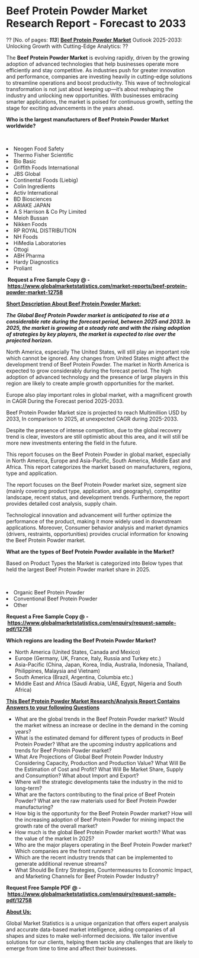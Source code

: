 <H1>Beef Protein Powder Market Research Report - Forecast to 2033</H1><p>?? [No. of pages:&nbsp;<strong><em>113</em></strong>]&nbsp;<strong><a href="https://www.globalmarketstatistics.com/market-reports/beef-protein-powder-market-12758">Beef Protein Powder&nbsp;Market</a></strong>&nbsp;Outlook 2025-2033: Unlocking Growth with Cutting-Edge Analytics: ??</p><p>The <strong>Beef Protein Powder Market</strong> is evolving rapidly, driven by the growing adoption of advanced technologies that help businesses operate more efficiently and stay competitive. As industries push for greater innovation and performance, companies are investing heavily in cutting-edge solutions to streamline operations and boost productivity. This wave of technological transformation is not just about keeping up&mdash;it&rsquo;s about reshaping the industry and unlocking new opportunities. With businesses embracing smarter applications, the market is poised for continuous growth, setting the stage for exciting advancements in the years ahead.</p><p><strong>Who is the largest manufacturers of Beef Protein Powder Market worldwide?</strong></p><p>&nbsp;<li>Neogen Food Safety<li> Thermo Fisher Scientific<li> Bio Basic<li> Griffith Foods International<li> JBS Global<li> Continental Foods (Liebig)<li> Colin Ingredients<li> Activ International<li> BD Biosciences<li> ARIAKE JAPAN<li> A S Harrison & Co Pty Limited<li> Meioh Bussan<li> Nikken Foods<li> RP ROYAL DISTRIBUTION<li> NH Foods<li> HiMedia Laboratories<li> Ottogi<li> ABH Pharma<li> Hardy Diagnostics<li> Proliant</p><p>&nbsp;<strong>Request a Free Sample Copy @ -&nbsp;<a href="https://www.globalmarketstatistics.com/market-reports/beef-protein-powder-market-12758">https://www.globalmarketstatistics.com/market-reports/beef-protein-powder-market-12758</a></strong></p><p><strong><u>Short Description About Beef Protein Powder Market:</u></strong></p><p><strong><em>The Global Beef Protein Powder market is anticipated to rise at a considerable rate during the forecast period, between 2025 and 2033. In 2025, the market is growing at a steady rate and with the rising adoption of strategies by key players, the market is expected to rise over the projected horizon.</em></strong></p><p>North America, especially The United States, will still play an important role which cannot be ignored. Any changes from United States might affect the development trend of Beef Protein Powder. The market in North America is expected to grow considerably during the forecast period. The high adoption of advanced technology and the presence of large players in this region are likely to create ample growth opportunities for the market.</p><p>Europe also play important roles in global market, with a magnificent growth in CAGR During the Forecast period 2025-2033.</p><p>Beef Protein Powder Market size is projected to reach Multimillion USD by 2033, In comparison to 2025, at unexpected CAGR during 2025-2033.</p><p>Despite the presence of intense competition, due to the global recovery trend is clear, investors are still optimistic about this area, and it will still be more new investments entering the field in the future.</p><p>This report focuses on the Beef Protein Powder in global market, especially in North America, Europe and Asia-Pacific, South America, Middle East and Africa. This report categorizes the market based on manufacturers, regions, type and application.</p><p>The report focuses on the Beef Protein Powder market size, segment size (mainly covering product type, application, and geography), competitor landscape, recent status, and development trends. Furthermore, the report provides detailed cost analysis, supply chain.</p><p>Technological innovation and advancement will further optimize the performance of the product, making it more widely used in downstream applications. Moreover, Consumer behavior analysis and market dynamics (drivers, restraints, opportunities) provides crucial information for knowing the Beef Protein Powder market.</p><p><strong>What are the types of Beef Protein Powder available in the Market?</strong></p><p>Based on Product Types the Market is categorized into Below types that held the largest Beef Protein Powder market share in 2025.</p><p>&nbsp;<li>Organic Beef Protein Powder<li> Conventional Beef Protein Powder<li> Other&nbsp;</p><p><strong>Request a Free Sample Copy @ -&nbsp;<a href="https://www.globalmarketstatistics.com/enquiry/request-sample-pdf/12758">https://www.globalmarketstatistics.com/enquiry/request-sample-pdf/12758</a></strong></p><p><strong>Which regions are leading the Beef Protein Powder Market?</strong></p><ul><li>North America (United States, Canada and Mexico)</li><li>Europe (Germany, UK, France, Italy, Russia and Turkey etc.)</li><li>Asia-Pacific (China, Japan, Korea, India, Australia, Indonesia, Thailand, Philippines, Malaysia and Vietnam)</li><li>South America (Brazil, Argentina, Columbia etc.)</li><li>Middle East and Africa (Saudi Arabia, UAE, Egypt, Nigeria and South Africa)</li></ul><p><strong><u>This Beef Protein Powder Market Research/Analysis Report Contains Answers to your following Questions</u></strong></p><ul><li>What are the global trends in the Beef Protein Powder market? Would the market witness an increase or decline in the demand in the coming years?</li><li>What is the estimated demand for different types of products in Beef Protein Powder? What are the upcoming industry applications and trends for Beef Protein Powder market?</li><li>What Are Projections of Global Beef Protein Powder Industry Considering Capacity, Production and Production Value? What Will Be the Estimation of Cost and Profit? What Will Be Market Share, Supply and Consumption? What about Import and Export?</li><li>Where will the strategic developments take the industry in the mid to long-term?</li><li>What are the factors contributing to the final price of Beef Protein Powder? What are the raw materials used for Beef Protein Powder manufacturing?</li><li>How big is the opportunity for the Beef Protein Powder market? How will the increasing adoption of Beef Protein Powder for mining impact the growth rate of the overall market?</li><li>How much is the global Beef Protein Powder market worth? What was the value of the market In 2025?</li><li>Who are the major players operating in the Beef Protein Powder market? Which companies are the front runners?</li><li>Which are the recent industry trends that can be implemented to generate additional revenue streams?</li><li>What Should Be Entry Strategies, Countermeasures to Economic Impact, and Marketing Channels for Beef Protein Powder Industry?</li></ul><p><strong>Request Free Sample PDF @ -&nbsp;<a href="https://www.globalmarketstatistics.com/enquiry/request-sample-pdf/12758">https://www.globalmarketstatistics.com/enquiry/request-sample-pdf/12758</a></strong></p><p><strong><u>About Us:</u></strong></p><p>Global Market Statistics&nbsp;is a unique organization that offers expert analysis and accurate data-based market intelligence, aiding companies of all shapes and sizes to make well-informed decisions. We tailor inventive solutions for our clients, helping them tackle any challenges that are likely to emerge from time to time and affect their businesses.</p>

